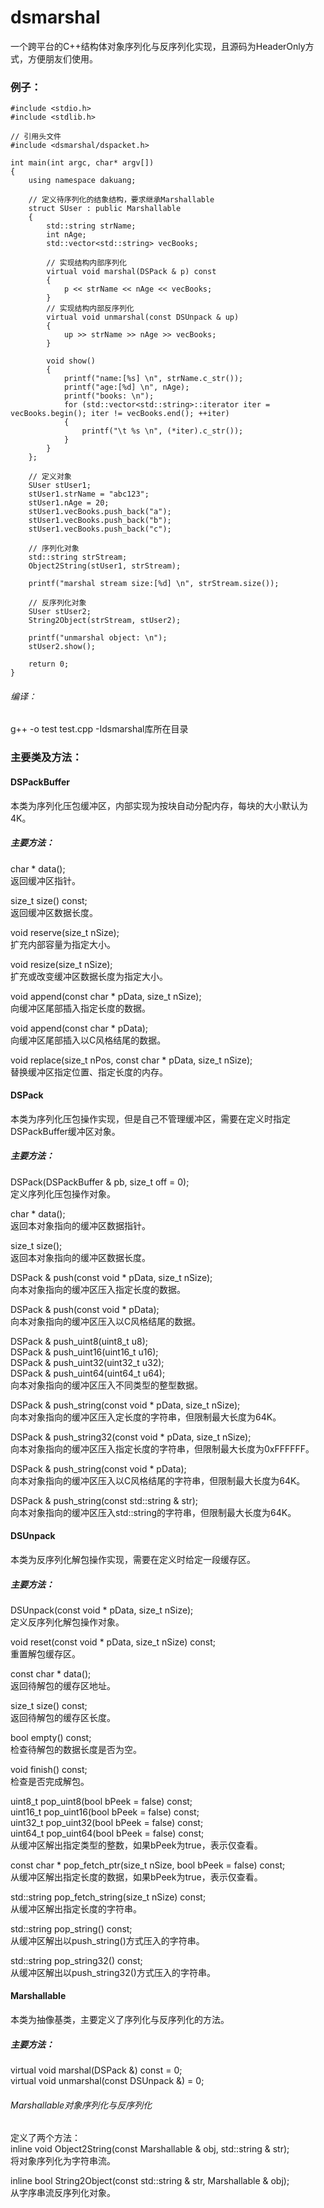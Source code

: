 # dsmarshal
一个跨平台的C++结构体对象序列化与反序列化实现，且源码为HeaderOnly方式，方便朋友们使用。

### 例子：
```
#include <stdio.h>
#include <stdlib.h>

// 引用头文件
#include <dsmarshal/dspacket.h>

int main(int argc, char* argv[])
{
    using namespace dakuang;

    // 定义待序列化的结象结构，要求继承Marshallable
    struct SUser : public Marshallable
    {
        std::string strName;
        int nAge;
        std::vector<std::string> vecBooks;

        // 实现结构内部序列化
        virtual void marshal(DSPack & p) const
        {
            p << strName << nAge << vecBooks;
        }
        // 实现结构内部反序列化
        virtual void unmarshal(const DSUnpack & up)
        {
            up >> strName >> nAge >> vecBooks;
        }

        void show()
        {
            printf("name:[%s] \n", strName.c_str());
            printf("age:[%d] \n", nAge);
            printf("books: \n");
            for (std::vector<std::string>::iterator iter = vecBooks.begin(); iter != vecBooks.end(); ++iter)
            {
                printf("\t %s \n", (*iter).c_str());
            }
        }
    };

    // 定义对象
    SUser stUser1;
    stUser1.strName = "abc123";
    stUser1.nAge = 20;
    stUser1.vecBooks.push_back("a");
    stUser1.vecBooks.push_back("b");
    stUser1.vecBooks.push_back("c");

    // 序列化对象
    std::string strStream;
    Object2String(stUser1, strStream);

    printf("marshal stream size:[%d] \n", strStream.size());

    // 反序列化对象
    SUser stUser2;
    String2Object(strStream, stUser2);

    printf("unmarshal object: \n");
    stUser2.show();

    return 0;
}
```

###### 编译：
g++ -o test test.cpp -Idsmarshal库所在目录

### 主要类及方法：

#### DSPackBuffer
本类为序列化压包缓冲区，内部实现为按块自动分配内存，每块的大小默认为4K。

##### 主要方法：
char * data(); <br>
返回缓冲区指针。

size_t size() const; <br>
返回缓冲区数据长度。

void reserve(size_t nSize); <br>
扩充内部容量为指定大小。

void resize(size_t nSize); <br>
扩充或改变缓冲区数据长度为指定大小。

void append(const char * pData, size_t nSize); <br>
向缓冲区尾部插入指定长度的数据。

void append(const char * pData); <br>
向缓冲区尾部插入以C风格结尾的数据。

void replace(size_t nPos, const char * pData, size_t nSize); <br>
替换缓冲区指定位置、指定长度的内存。

#### DSPack
本类为序列化压包操作实现，但是自己不管理缓冲区，需要在定义时指定DSPackBuffer缓冲区对象。

##### 主要方法：
DSPack(DSPackBuffer & pb, size_t off = 0); <br>
定义序列化压包操作对象。

char * data(); <br>
返回本对象指向的缓冲区数据指针。

size_t size(); <br>
返回本对象指向的缓冲区数据长度。

DSPack & push(const void * pData, size_t nSize); <br>
向本对象指向的缓冲区压入指定长度的数据。

DSPack & push(const void * pData); <br>
向本对象指向的缓冲区压入以C风格结尾的数据。

DSPack & push_uint8(uint8_t u8); <br>
DSPack & push_uint16(uint16_t u16); <br>
DSPack & push_uint32(uint32_t u32); <br>
DSPack & push_uint64(uint64_t u64); <br>
向本对象指向的缓冲区压入不同类型的整型数据。

DSPack & push_string(const void * pData, size_t nSize); <br>
向本对象指向的缓冲区压入定长度的字符串，但限制最大长度为64K。

DSPack & push_string32(const void * pData, size_t nSize); <br>
向本对象指向的缓冲区压入指定长度的字符串，但限制最大长度为0xFFFFFF。

DSPack & push_string(const void * pData); <br>
向本对象指向的缓冲区压入以C风格结尾的字符串，但限制最大长度为64K。

DSPack & push_string(const std::string & str); <br>
向本对象指向的缓冲区压入std::string的字符串，但限制最大长度为64K。

#### DSUnpack
本类为反序列化解包操作实现，需要在定义时给定一段缓存区。

##### 主要方法：
DSUnpack(const void * pData, size_t nSize); <br>
定义反序列化解包操作对象。

void reset(const void * pData, size_t nSize) const; <br>
重置解包缓存区。

const char * data(); <br>
返回待解包的缓存区地址。

size_t size() const; <br>
返回待解包的缓存区长度。

bool empty() const; <br>
检查待解包的数据长度是否为空。

void finish() const; <br>
检查是否完成解包。

uint8_t pop_uint8(bool bPeek = false) const; <br>
uint16_t pop_uint16(bool bPeek = false) const; <br>
uint32_t pop_uint32(bool bPeek = false) const; <br>
uint64_t pop_uint64(bool bPeek = false) const; <br>
从缓冲区解出指定类型的整数，如果bPeek为true，表示仅查看。

const char * pop_fetch_ptr(size_t nSize, bool bPeek = false) const; <br>
从缓冲区解出指定长度的数据，如果bPeek为true，表示仅查看。

std::string pop_fetch_string(size_t nSize) const; <br>
从缓冲区解出指定长度的字符串。

std::string pop_string() const; <br>
从缓冲区解出以push_string()方式压入的字符串。

std::string pop_string32() const; <br>
从缓冲区解出以push_string32()方式压入的字符串。

#### Marshallable
本类为抽像基类，主要定义了序列化与反序列化的方法。

##### 主要方法：
virtual void marshal(DSPack &) const = 0; <br>
virtual void unmarshal(const DSUnpack &) = 0;

###### Marshallable对象序列化与反序列化
定义了两个方法：<br>
inline void Object2String(const Marshallable & obj, std::string & str); <br>
将对象序列化为字符串流。

inline bool String2Object(const std::string & str, Marshallable & obj); <br>
从字序串流反序列化对象。
